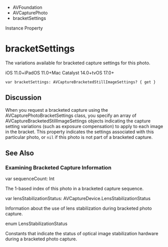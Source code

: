 

- AVFoundation
- AVCapturePhoto
-  bracketSettings 

Instance Property

# bracketSettings

The variations available for bracketed capture settings for this photo.

iOS 11.0+iPadOS 11.0+Mac Catalyst 14.0+tvOS 17.0+

``` source
var bracketSettings: AVCaptureBracketedStillImageSettings? { get }
```

## Discussion

When you request a bracketed capture using the AVCapturePhotoBracketSettings class, you specify an array of AVCaptureBracketedStillImageSettings objects indicating the capture setting variations (such as exposure compensation) to apply to each image in the bracket. This property indicates the settings associated with this particular photo, or `nil` if this photo is not part of a bracketed capture.

## See Also

### Examining Bracketed Capture Information

var sequenceCount: Int

The 1-based index of this photo in a bracketed capture sequence.

var lensStabilizationStatus: AVCaptureDevice.LensStabilizationStatus

Information about the use of lens stabilization during bracketed photo capture.

enum LensStabilizationStatus

Constants that indicate the status of optical image stabilization hardware during a bracketed photo capture.

